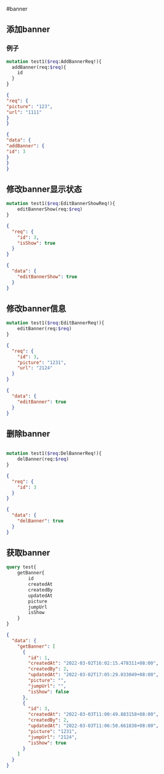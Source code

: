 
#banner

## 添加banner

### 例子
```graphql
mutation test1($req:AddBannerReq!){
  addBanner(req:$req){
    id
  }
}
```
```json
{
"req": {
"picture": "123",
"url": "1111"
}
}
```
```json
{
"data": {
"addBanner": {
"id": 3
}
}
}
```

## 修改banner显示状态
```graphql
mutation test1($req:EditBannerShowReq!){
    editBannerShow(req:$req)
}
```
```json
{
  "req": {
    "id": 3,
    "isShow": true
  }
}
```
```json
{
  "data": {
    "editBannerShow": true
  }
}
```

## 修改banner信息
```graphql
mutation test1($req:EditBannerReq!){
    editBanner(req:$req)
}
```
```json
{
  "req": {
    "id": 3,
    "picture": "1231",
    "url": "2124"
  }
}
```
```json
{
  "data": {
    "editBanner": true
  }
}
```

## 删除banner
```graphql

mutation test1($req:DelBannerReq!){
    delBanner(req:$req)
}
```
```json
{
  "req": {
    "id": 3
  }
}
```
```json
{
  "data": {
    "delBanner": true
  }
}
```

## 获取banner
```graphql
query test{
    getBanner{
        id
        createdAt
        createdBy
        updatedAt
        picture
        jumpUrl
        isShow
    }
}
```
```json
{
  "data": {
    "getBanner": [
      {
        "id": 1,
        "createdAt": "2022-03-02T16:02:15.478311+08:00",
        "createdBy": 2,
        "updatedAt": "2022-03-02T17:05:29.033049+08:00",
        "picture": "",
        "jumpUrl": "",
        "isShow": false
      },
      {
        "id": 3,
        "createdAt": "2022-03-03T11:00:49.883158+08:00",
        "createdBy": 2,
        "updatedAt": "2022-03-03T11:06:50.661838+08:00",
        "picture": "1231",
        "jumpUrl": "2124",
        "isShow": true
      }
    ]
  }
}
```
